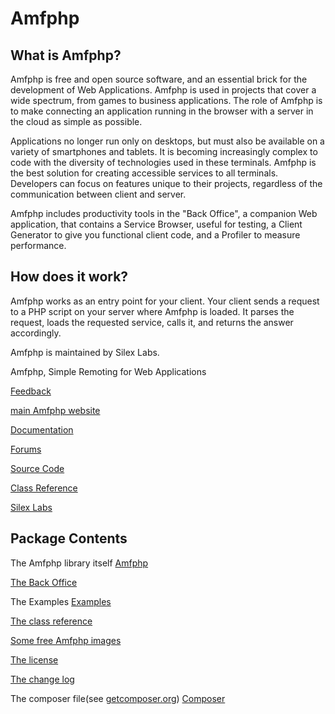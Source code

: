 
# Amfphp
## What is Amfphp?

Amfphp is free and open source software, and an essential brick for the development of Web Applications. Amfphp is used in projects that cover a wide spectrum, from games to business applications. The role of Amfphp is to make connecting an application running in the browser with a server in the cloud as simple as possible.

Applications no longer run only on desktops, but must also be available on a variety of smartphones and tablets. It is becoming increasingly complex to code with the diversity of technologies used in these terminals. Amfphp is the best solution for creating accessible services to all terminals. Developers can focus on features unique to their projects, regardless of the communication between client and server.

Amfphp includes productivity tools in the "Back Office", a companion Web application, that contains a Service Browser, useful for testing, a Client Generator to give you functional client code, and a Profiler to measure performance.
  
## How does it work?


Amfphp works as an entry point for your client. Your client sends a request to a PHP script on your server where Amfphp is loaded. It parses the request, loads the requested service, calls it, and returns the answer accordingly.

Amfphp is maintained by Silex Labs. 

Amfphp, Simple Remoting for Web Applications

[Feedback](http://www.silexlabs.org/amfphp/feedback/)

[main Amfphp website](http://silexlabs.org/amfphp/)

[Documentation](http://silexlabs.org/amfphp/documentation/)

[Forums](http://www.silexlabs.org/groups/amfphp/amfphp-users/)

[Source Code](https://github.com/silexlabs/amfphp-2.0)

[Class Reference](http://community.silexlabs.org/amfphp/reference/)

[Silex Labs](http://www.silexlabs.org/)

## Package Contents
The Amfphp library itself [Amfphp](./Amfphp)

[The Back Office](./BackOffice)

The Examples [Examples](./Examples)

[The class reference](./doc/) 

[Some free Amfphp images](./goodies/)

[The license](./license.txt)

[The change log ](./changelog.txt)

The composer file(see [getcomposer.org](getcomposer.org)) [Composer](./composer.json)



